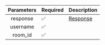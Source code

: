 |  Parameters  | Required           | Description             |
|:------------:|--------------------|-------------------------|
|   response   | :white_check_mark: | [Response](Response.md) |
|   username   | :white_check_mark: |                         |
|   room_id    | :white_check_mark: |                         |